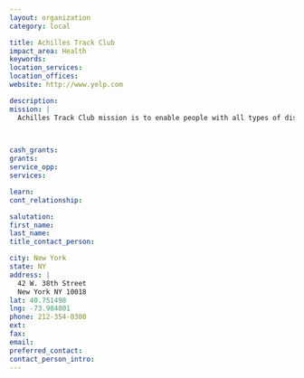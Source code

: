```yaml
---
layout: organization
category: local

title: Achilles Track Club
impact_area: Health
keywords: 
location_services: 
location_offices: 
website: http://www.yelp.com

description: 
mission: |
  Achilles Track Club mission is to enable people with all types of disabilities to participate in mainstream athletics, to promote personal achievement, enhanced self esteem, and the lowering of barriers between people.

  

cash_grants: 
grants: 
service_opp: 
services: 

learn: 
cont_relationship: 

salutation: 
first_name: 
last_name: 
title_contact_person: 

city: New York
state: NY
address: |
  42 W. 38th Street     
  New York NY 10018
lat: 40.751498
lng: -73.984801
phone: 212-354-0300
ext: 
fax: 
email: 
preferred_contact: 
contact_person_intro: 
---
```

